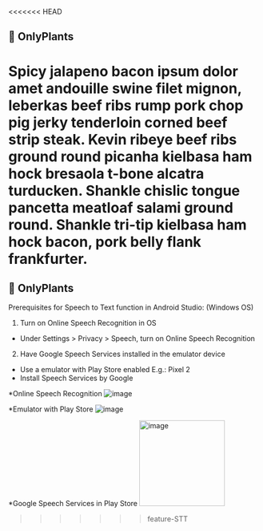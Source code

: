 <<<<<<< HEAD
## 🌱 OnlyPlants

Spicy jalapeno bacon ipsum dolor amet andouille swine filet mignon, 
leberkas beef ribs rump pork chop pig jerky tenderloin corned beef strip steak. 
Kevin ribeye beef ribs ground round picanha kielbasa ham hock bresaola t-bone alcatra turducken. 
Shankle chislic tongue pancetta meatloaf salami ground round. Shankle tri-tip kielbasa ham hock bacon, 
pork belly flank frankfurter.
=======
## 🌱 OnlyPlants

Prerequisites for Speech to Text function in Android Studio: (Windows OS)
1) Turn on Online Speech Recognition in OS
  - Under Settings > Privacy > Speech, turn on Online Speech Recognition
2) Have Google Speech Services installed in the emulator device
  - Use a emulator with Play Store enabled
    E.g.: Pixel 2
  - Install Speech Services by Google

*Online Speech Recognition
![image](https://user-images.githubusercontent.com/84306738/217890131-f267b339-697b-4dd5-822b-59020440e4de.png)

*Emulator with Play Store
![image](https://user-images.githubusercontent.com/84306738/217890600-74956843-26e1-44a9-bdad-81e3ef9e212f.png)

*Google Speech Services in Play Store
<img width="171" alt="image" src="https://user-images.githubusercontent.com/84306738/217891139-3f74308a-08f9-4100-8d56-4985adf5f406.png">
>>>>>>> feature-STT
